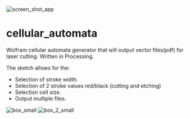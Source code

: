 ![screen_shot_app](https://user-images.githubusercontent.com/12630009/58217729-b1840200-7cc9-11e9-902b-ae5c98f74fac.jpg)


# cellular_automata

Wolfram cellular automata generator that will output vector files(pdf) for laser cutting. Written in Processing. 

The sketch allows for the:
-	Selection of stroke width.
-	Selection of 2 stroke values red/black (cutting and etching)
-	Selection cell size.
-	Output multiple files.


![box_small](https://user-images.githubusercontent.com/12630009/58217739-be085a80-7cc9-11e9-8d34-9f10e414a68c.jpg)
![box_2_small](https://user-images.githubusercontent.com/12630009/58217783-ebed9f00-7cc9-11e9-8dbb-623da6bb129c.jpg)
